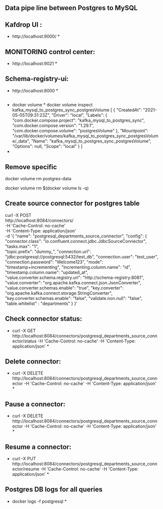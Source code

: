 ## Data pipe line between Postgres to MySQL  

## Kafdrop UI : 
 * http://localhost:9000/ *

## MONITORING control center: 
 * http://localhost:9021 *

## Schema-registry-ui:

 * http://localhost:8000 *

##
 * docker volume *
docker volume inspect kafka_mysql_to_postgres_sync_postgresVolume
[
    {
        "CreatedAt": "2021-05-05T09:31:23Z",
        "Driver": "local",
        "Labels": {
            "com.docker.compose.project": "kafka_mysql_to_postgres_sync",
            "com.docker.compose.version": "1.29.1",
            "com.docker.compose.volume": "postgresVolume"
        },
        "Mountpoint": "/var/lib/docker/volumes/kafka_mysql_to_postgres_sync_postgresVolume/_data",
        "Name": "kafka_mysql_to_postgres_sync_postgresVolume",
        "Options": null,
        "Scope": "local"
    }
]
*

## Remove specific
docker volume rm postgres-data

docker volume rm $(docker volume ls -q)


## Create source connector for postgres table

curl -X POST \
  http://localhost:8084/connectors/ \
  -H 'Cache-Control: no-cache' \
  -H 'Content-Type: application/json' \
  -d '{
    "name": "postgresql_departments_source_connector",
    "config": {
        "connector.class": "io.confluent.connect.jdbc.JdbcSourceConnector",
        "tasks.max": "1",        
        "topic.prefix": "dummy_",
        "connection.url": "jdbc:postgresql://postgresql:5432/test_db",
        "connection.user": "test_user",
        "connection.password": "Welcome123",
        "mode": "timestamp+incrementing",
        "incrementing.column.name": "id",
        "timestamp.column.name": "updated_at",
        "value.converter.schema.registry.url": "http://schema-registry:8081",
        "value.converter": "org.apache.kafka.connect.json.JsonConverter",
        "value.converter.schemas.enable": "true",
        "key.converter": "org.apache.kafka.connect.storage.StringConverter",
        "key.converter.schemas.enable": "false",
        "validate.non.null": "false",
        "table.whitelist" : "departments"
      }
  }'

## Check connector status:

* curl -X GET   http://localhost:8084/connectors/postgresql_departments_source_connector/status -H 'Cache-Control: no-cache' -H 'Content-Type: application/json' *

## Delete connector:

* curl -X DELETE http://localhost:8084/connectors/postgresql_departments_source_connector -H 'Cache-Control: no-cache'   -H 'Content-Type: application/json' *


## Pause a connector:

* curl -X DELETE http://localhost:8084/connectors/postgresql_departments_source_connector -H 'Cache-Control: no-cache'   -H 'Content-Type: application/json' *

## Resume a connector:

* curl -X PUT http://localhost:8084/connectors/postgresql_departments_source_connector/resume -H 'Cache-Control: no-cache' -H 'Content-Type: application/json' * 

## Postgres DB logs for all queries

* docker logs -f  postgresql *
